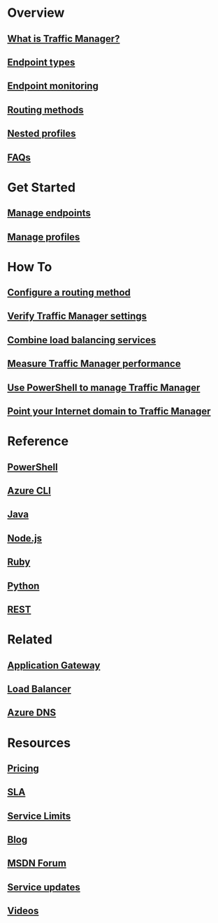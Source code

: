 # Overview
## [What is Traffic Manager?](traffic-manager-overview.md)
## [Endpoint types](traffic-manager-endpoint-types.md)
## [Endpoint monitoring](traffic-manager-monitoring.md)
## [Routing methods](traffic-manager-routing-methods.md)
## [Nested profiles](traffic-manager-nested-profiles.md) 
## [FAQs](traffic-manager-FAQs.md)

# Get Started
## [Manage endpoints](traffic-manager-manage-endpoints.md)
## [Manage profiles](traffic-manager-manage-profiles.md)

# How To
## [Configure a routing method](traffic-manager-configure-routing-method.md)
## [Verify Traffic Manager settings](traffic-manager-testing-settings.md)
## [Combine load balancing services](traffic-manager-load-balancing-azure.md)
## [Measure Traffic Manager performance](traffic-manager-performance-considerations.md)
## [Use PowerShell to manage Traffic Manager](traffic-manager-powershell-arm.md)
## [Point your Internet domain to Traffic Manager](traffic-manager-point-internet-domain.md)

# Reference
## [PowerShell](https://docs.microsoft.com/powershell/resourcemanager/azurerm.trafficmanager/v2.5.0/azurerm.trafficmanager)
## [Azure CLI](https://docs.microsoft.com/cli/azure/network/traffic-manager)
## [Java](/java/api/com.microsoft.azure.management.trafficmanager)
## [Node.js](http://azure.github.io/azure-sdk-for-node/azure-arm-trafficmanager/latest/)
## [Ruby](http://www.rubydoc.info/gems/azure_mgmt_traffic_manager)
## [Python](http://azure-sdk-for-python.readthedocs.io/en/latest/sample_azure-mgmt-trafficmanager.html)
## [REST](https://msdn.microsoft.com/library/mt163667.aspx)

# Related
## [Application Gateway](/azure/application-gateway/)
## [Load Balancer](/azure/load-balancer/)
## [Azure DNS](/azure/dns/)

# Resources
## [Pricing](https://www.azure.cn/pricing/details/traffic-manager/)
## [SLA](https://www.azure.cn/support/sla/traffic-manager/)
## [Service Limits](../azure-subscription-service-limits.md#traffic-manager-limits)
## [Blog](https://azure.microsoft.com/blog/topics/networking/)
## [MSDN Forum](https://social.msdn.microsoft.com/Forums/home?forum=WAVirtualMachinesVirtualNetwork)
## [Service updates](https://azure.microsoft.com/updates/?product=traffic-manager)
## [Videos](https://azure.microsoft.com/resources/videos/index/?services=traffic-manager)